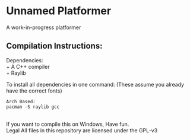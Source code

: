 # Unnamed Platformer
A work-in-progress platformer


Compilation Instructions:
-----------------------------------------------
Dependencies: <br/>
	+ A C++ compiler <br/>
	+ Raylib <br/> 

To install all dependencies in one command:
(These assume you already have the correct fonts)

  ```
Arch Based:
pacman -S raylib gcc
  ```

<br/>
If you want to compile this on Windows, Have fun.
	
<br/>
Legal
All files in this repository are licensed under the GPL-v3